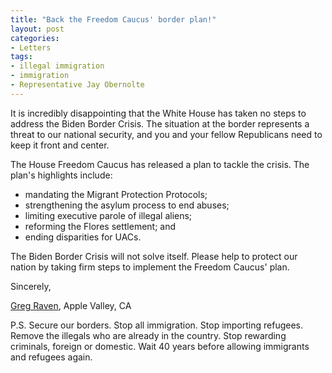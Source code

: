 ```yaml
---
title: "Back the Freedom Caucus' border plan!"
layout: post
categories:
- Letters
tags:
- illegal immigration
- immigration
- Representative Jay Obernolte
---
```


It is incredibly disappointing that the White House has taken no steps to address the Biden Border Crisis. The situation at the border represents a threat to our national security, and you and your fellow Republicans need to keep it front and center.

The House Freedom Caucus has released a plan to tackle the crisis. The plan's highlights include:

- mandating the Migrant Protection Protocols;
- strengthening the asylum process to end abuses;
- limiting executive parole of illegal aliens;
- reforming the Flores settlement; and
- ending disparities for UACs.

The Biden Border Crisis will not solve itself. Please help to protect our nation by taking firm steps to implement the Freedom Caucus' plan.

Sincerely,

[Greg Raven](https://www.gregraven.org/), Apple Valley, CA

P.S. Secure our borders. Stop all immigration. Stop importing refugees. Remove the illegals who are already in the country. Stop rewarding criminals, foreign or domestic. Wait 40 years before allowing immigrants and refugees again.